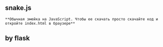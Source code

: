 ## snake.js
```**Обычная змейка на JavaScript. Чтобы ее скачать просто скачайте код и откройте index.html в браузере**```
## by flask

